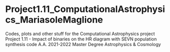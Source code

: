 # Project1.11_ComputationalAstrophysics_MariasoleMaglione

Codes, plots and other stuff for the Computational Astrophysics project
Project 1.11 - Impact of binaries on the HR diagram with SEVN population synthesis code
A.A. 2021-2022 Master Degree Astrophysics & Cosmology
